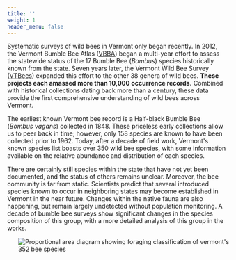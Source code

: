 ```yaml
---
title: ''
weight: 1
header_menu: false
---
```


<div class="row">
  <div class="col-lg-6">
Systematic surveys of wild bees in Vermont only began recently. In 2012, the Vermont Bumble Bee Atlas (<a href="https://val.vtecostudies.org/projects/bumble-bee-atlas/" target=”blank_”><u>VBBA</u></a>) began a multi-year effort to assess the statewide status of the 17 Bumble Bee (<i>Bombus</i>) species historically known from the state. Seven years later, the Vermont Wild Bee Survey (<a href="https://val.vtecostudies.org/projects/vtbees/" target=”blank_”><u>VTBees</u></a>) expanded this effort to the other 38 genera of wild bees. <b>These projects each amassed more than 10,000 occurrence records.</b> Combined with historical collections dating back more than a century, these data provide the first comprehensive understanding of wild bees across Vermont.

The earliest known Vermont bee record is a Half-black Bumble Bee (<i>Bombus vagans</i>) collected in 1848. These priceless early collections allow us to peer back in time; however, only 158 species are known to have been collected prior to 1962. Today, after a decade of field work, Vermont's known species list boasts over 350 wild bee species, with some information available  on the relative abundance and distribution of each species.

There are certainly still species within the state that have not yet been documented, and the status of others remains unclear. Moreover, the bee community is far from static. Scientists predict that several introduced species known to occur in neighboring states may become established in Vermont in the near future. Changes within the native fauna are also happening, but remain largely undetected without population monitoring. A decade of bumble bee surveys show significant changes in the species composition of this group, with a more detailed analysis of this group in the works.
</div>
<div class="col-lg-6" style="height: 10%; width: 100%; padding-left: 5%;">
<img src="https://stateofbees.vtatlasoflife.org/images/classification_bees_vt_infographic.png" alt="Proportional area diagram showing foraging classification of vermont's 352 bee species">
</div>
</div>

